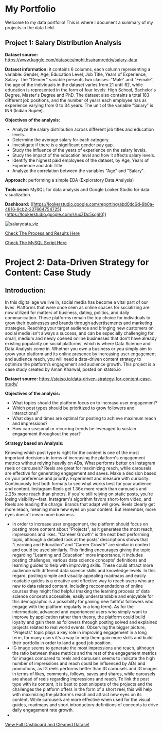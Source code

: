 # My Portfolio

Welcome to my data portfolio! This is where I document a summary of my projects in the data field.

## Project 1: Salary Distribution Analysis

**Dataset source:** https://www.kaggle.com/datasets/mohithsairamreddy/salary-data

**Dataset information:** it contains 6 columns, each column representing a variable: Gender, Age, Education Level, Job Title, Years of Experience, Salary. 
The "Gender" variable presents two classes: "Male" and "Female", the age of the individuals in the dataset varies from 21 until 62, while education is represented in the form of four levels: High School, Bachelor's Degree, Master's Degree and PhD. The dataset also contains a total 183 different job positions, and the number of years each employee has as experience varying from 0 to 34 years. The unit of the variable "Salary" is INR (Indian Rupee).

**Objectives of the analysis:**
- Analyze the salary distribution across different job titles and education levels.
- Determine the average salary for each category.
- Investigate if there is a significant gender pay gap.
- Study the influence of the years of experience on the salary levels.
- Study the impact of the education level and how it affects salary levels.
- Identify the highest paid employees of the dataset, by Age, Years of Experience and Job Title.
- Analyze the correlation between the variables "Age" and "Salary".

**Approach:** performing a simple EDA (Exploratory Data Analysis)

**Tools used:** MySQL for data analysis and Google Looker Studio for data visualization.

**Dashboard:** ([https://lookerstudio.google.com/reporting/abd0dc6d-9b0a-4816-9cb2-237664754725](https://lookerstudio.google.com/s/uxZDc5sghI0))

![salarydata_viz](https://github.com/user-attachments/assets/298e330f-14e1-4e9f-a0cb-9ec4d40d6ffb)

[Check The Process and Results Here](https://github.com/mkh-b/portfolio/blob/main/Project%201%3A%20Process%20%26%20Results)

[Check The MySQL Script Here](https://github.com/mkh-b/portfolio/blob/main/Project%201%3A%20MySQL%20script)

# Project 2: Data-Driven Strategy for Content: Case Study

## Introduction: 
In this digital age we live in, social media has become a vital part of our lives. Platforms that were once seen as online spaces for socializing are now utilized for matters of business, dating, politics, and daily communication. These platforms remain the top choice for individuals to grow their businesses and brands 
through advertisements and marketing strategies.
Reaching your target audience and bringing new customers on social media isn't always a success, and can be especially challenging for small, medium and newly opened online businesses that don't have already existing popularity on social platforms, which is where Data Science and Data Analysis come in.
Whether you own a business or you simply aim to grow your platform and its online presence by increasing user engagement and audience reach, you will need a data-driven content strategy to optimize the platform’s engagement and audience growth.
This project is a case study created by Aman Kharwal, posted on statso.io 

**Dataset source:** https://statso.io/data-driven-strategy-for-content-case-study/

**Objectives of the analysis:**
- What topics should the platform focus on to increase user engagement?
- Which post types should be prioritized to grow followers and interactions?
- What days and times are optimal for posting to achieve maximum reach and impressions?
- How can seasonal or recurring trends be leveraged to sustain engagement throughout the year?

**Strategy based on Analysis:**


Knowing which post type is right for the content is one of the most important decisions in terms of increasing the platform's engagement metrics without relying heavily on ADs, 
What performs better on Instagram reels or carousels?
Reels are great for maximizing reach, while carousels are effective for generating engagement and saves. Make a decision based on your preference and priority. Experiment and measure with curiosity: Continuously test both formats to see what works best for your audience and content.
Instagram Reels get 1.36x more reach than carousels and 2.25x more reach than photos. If you're still relying on static posts, you're losing visibility—fast. Instagram's algorithm favors short-form video, and Reels are leading the charge. Brands that adapt will grow.
Reels clearly get more reach, meaning more new eyes on your content. But remember, more eyes doesn't mean more business.

- In order to increase user engagement, the platform should focus on posting more content about "Projects", as it generates the most reach, impressions and likes. "Careeer Growth" is the next best performing topic, although a detailed look at the posts' descriptions shows that "Learning and Education" and "Career Growth" are similar in context and could be used similarly. This finding encourages giving the topic regarding "Learning and Education" more importance, it includes posting challenges, various data science concepts' definitions and learning guides to help with improving skills. These could attract more audience with different data science skills and knowledge levels. In this regard, posting simple and visually appealing roadmaps and easily readable guides is a creative and effective way to reach users who are new to data related content, including reccomendations of online courses they might find helpful (making the learning process of data science concepts accessible, easily understandable and enjoyable for this demographic is a possibility for gaining new faithful followers who engage with the platform regularly in a long term). As for the intermediate, advanced and experienced users who simply want to improve by application rather than theory, the platform could build loyalty and gain them as followers through posting solved and explained projects related to real world events. Observing the bigger picture, "Projects" topic plays a key role in improving engagement in a long term, for many users it's a way to help them gain more skills and build their portfolio in order to land a good job position.
- IG image seems to generate the most impressions and reach, although the ratio between these metrics and the rest of the engagement metrics for images compared to reels and carousels seems to indicate the high number of impressions and reach could be influenced by ADs and promotions, as IG reels performs better than IG carousels and IG images in terms of likes, comments, follows, saves and shares, while carousels are ahead of reels regarding impressions and reach. To link the post type with its content, it is best to post snippets of the projects and the challenges the platform offers in the form of a short reel, this will help with maximizing the platform's reach and attract new eyes on its content. While carousels are more effective when used for the visual guides, roadmaps and short introductory definitions of concepts to drive daily engagement rate growth.
- 


[View Full Dashboard and Cleaned Dataset](https://docs.google.com/spreadsheets/d/1Da6SrVzyjV4EB5Y3MXZjkR7qKU-OMsoN/edit?usp=sharing&ouid=107468020496323504064&rtpof=true&sd=true)
